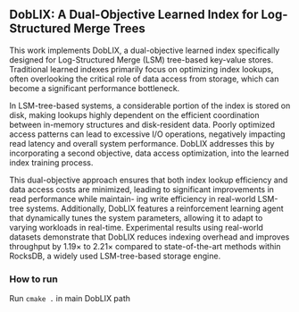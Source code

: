 ## DobLIX: A Dual-Objective Learned Index for Log-Structured Merge Trees

This work implements DobLIX, a dual-objective learned index specifically designed for Log-Structured Merge (LSM) tree-based key-value stores. Traditional learned indexes primarily focus on optimizing index lookups, often overlooking the critical role of data access from storage, which can become a significant performance
bottleneck. 

In LSM-tree-based systems, a considerable portion of the index is stored on disk, making lookups highly dependent on the efficient coordination between in-memory structures and disk-resident data. Poorly optimized access patterns can lead to excessive I/O operations, negatively impacting read latency and overall system performance. DobLIX addresses this by incorporating a second objective, data access optimization, into the learned index training process. 

This dual-objective approach ensures that both index lookup efficiency and data access costs are minimized, leading to significant improvements in read performance while maintain- ing write efficiency in real-world LSM-tree systems. Additionally, DobLIX features a reinforcement learning agent that dynamically tunes the system parameters, allowing it to adapt to varying workloads in real-time. Experimental results using real-world datasets demonstrate that DobLIX reduces indexing overhead and improves throughput by 1.19× to 2.21× compared to state-of-the-art methods within RocksDB, a widely used LSM-tree-based storage engine.

### How to run
Run  `cmake .` in main DobLIX path
